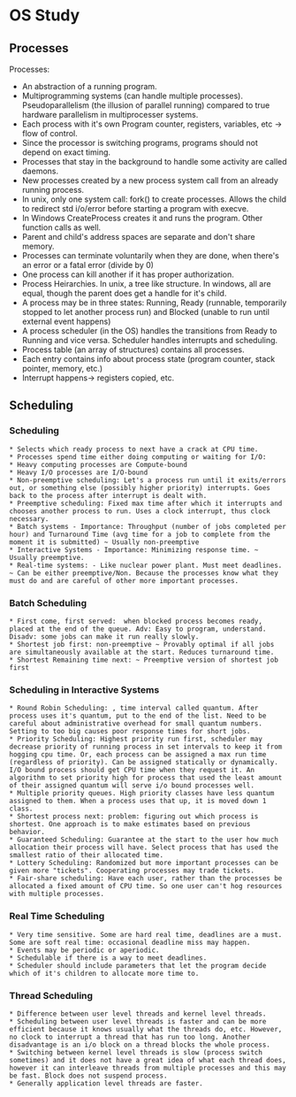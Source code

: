 # OS Study
## Processes
Processes:
* An abstraction of a running program.
* Multiprogramming systems (can handle multiple processes). Pseudoparallelism (the illusion of parallel running) compared to true hardware parallelism in multiprocesser systems.
* Each process with it's own Program counter, registers, variables, etc -> flow of control. 
* Since the processor is switching programs, programs should not depend on exact timing.
* Processes that stay in the background to handle some activity are called daemons.
* New processes created by a new process system call from an already running process.
* In unix, only one system call: fork() to create processes. Allows the child to redirect std i/o/error before starting a program with execve.
* In Windows CreateProcess creates it and runs the program. Other function calls as well.
* Parent and child's address spaces are separate and don't share memory.     
* Processes can terminate voluntarily when they are done, when there's an error or a fatal error (divide by 0)
* One process can kill another if it has proper authorization.
* Process Heirarchies. In unix, a tree like structure. In windows, all are equal, though the parent does get a handle for it's child.
* A process may be in three states: Running, Ready (runnable, temporarily stopped to let another process run) and Blocked (unable to run until external event happens)
* A process scheduler (in the OS) handles the transitions from Ready to Running and vice versa. Scheduler handles interrupts and scheduling.
* Process table (an array of structures) contains all processes.
* Each entry contains info about process state (program counter, stack pointer, memory, etc.)
* Interrupt happens-> registers copied, etc. 

## Scheduling
### Scheduling
	* Selects which ready process to next have a crack at CPU time.
	* Processes spend time either doing computing or waiting for I/O:
	* Heavy computing processes are Compute-bound
	* Heavy I/O processes are I/O-bound
	* Non-preemptive scheduling: Let's a process run until it exits/errors out, or something else (possibly higher priority) interrupts. Goes back to the process after interrupt is dealt with.
	* Preemptive scheduling: Fixed max time after which it interrupts and chooses another process to run. Uses a clock interrupt, thus clock necessary.
	* Batch systems - Importance: Throughput (number of jobs completed per hour) and Turnaround Time (avg time for a job to complete from the moment it is submitted) ~ Usually non-preemptive
	* Interactive Systems - Importance: Minimizing response time. ~ Usually preemptive.
	* Real-time systems: - Like nuclear power plant. Must meet deadlines. ~ Can be either preemptive/Non. Because the processes know what they must do and are careful of other more important processes.
	
### Batch Scheduling
	* First come, first served:  when blocked process becomes ready, placed at the end of the queue. Adv: Easy to program, understand. Disadv: some jobs can make it run really slowly.
	* Shortest job first: non-preemptive ~ Provably optimal if all jobs are simultaneously available at the start. Reduces turnaround time.
	* Shortest Remaining time next: ~ Preemptive version of shortest job first
	
### Scheduling in Interactive Systems
	* Round Robin Scheduling: , time interval called quantum. After process uses it's quantum, put to the end of the list. Need to be careful about administrative overhead for small quantum numbers. Setting to too big causes poor response times for short jobs.
	* Priority Scheduling: Highest priority run first, scheduler may decrease priority of running process in set intervals to keep it from hogging cpu time. Or, each process can be assigned a max run time (regardless of priority). Can be assigned statically or dynamically. I/O bound process should get CPU time when they request it. An algorithm to set priority high for process that used the least amount of their assigned quantum will serve i/o bound processes well.
	* Multiple priority queues. High priority classes have less quantum assigned to them. When a process uses that up, it is moved down 1 class. 
	* Shortest process next: problem: figuring out which process is shortest. One approach is to make estimates based on previous behavior.
	* Guaranteed Scheduling: Guarantee at the start to the user how much allocation their process will have. Select process that has used the smallest ratio of their allocated time.
	* Lottery Scheduling: Randomized but more important processes can be given more "tickets". Cooperating processes may trade tickets.
	* Fair-share scheduling: Have each user, rather than the processes be allocated a fixed amount of CPU time. So one user can't hog resources with multiple processes.

### Real Time Scheduling
	* Very time sensitive. Some are hard real time, deadlines are a must. Some are soft real time: occasional deadline miss may happen.
	* Events may be periodic or aperiodic.
	* Schedulable if there is a way to meet deadlines.
	* Scheduler should include parameters that let the program decide which of it's children to allocate more time to.
	
### Thread Scheduling
	* Difference between user level threads and kernel level threads.
	* Scheduling between user level threads is faster and can be more efficient because it knows usually what the threads do, etc. However, no clock to interrupt a thread that has run too long. Another disadvantage is an i/o block on a thread blocks the whole process.
	* Switching between kernel level threads is slow (process switch sometimes) and it does not have a great idea of what each thread does, however it can interleave threads from multiple processes and this may be fast. Block does not suspend process.
	* Generally application level threads are faster.
